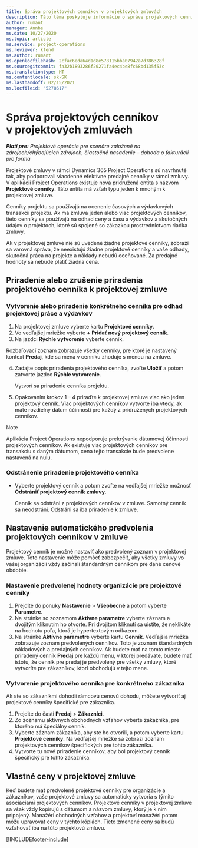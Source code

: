 ```yaml
---
title: Správa projektových cenníkov v projektových zmluvách
description: Táto téma poskytuje informácie o správe projektových cenníkov v projektových zmluvách.
author: rumant
manager: Annbe
ms.date: 10/27/2020
ms.topic: article
ms.service: project-operations
ms.reviewer: kfend
ms.author: rumant
ms.openlocfilehash: 2cfac6eda64d1d8e578115bba07942a7d786328f
ms.sourcegitcommit: fa32b1893286f20271fa4ec4be8fc68bd135f53c
ms.translationtype: HT
ms.contentlocale: sk-SK
ms.lasthandoff: 02/15/2021
ms.locfileid: "5278617"
---
```

# <a name="manage-project-price-lists-on-project-contracts"></a>Správa projektových cenníkov v projektových zmluvách

_**Platí pre:** Projektové operácie pre scenáre založené na zdrojoch/chýbajúcich zdrojoch, čiastočné nasadenie – dohoda o fakturácii pro forma_

Projektové zmluvy v rámci Dynamics 365 Project Operations sú navrhnuté tak, aby podporovali viacdenné efektívne predajné cenníky v rámci zmluvy. V aplikácii Project Operations existuje nová pridružená entita s názvom **Projektové cenníky**. Táto entita má vzťah typu jeden k mnohým k projektovej zmluve.

Cenníky projektu sa používajú na ocenenie časových a výdavkových transakcií projektu. Ak má zmluva jeden alebo viac projektových cenníkov, tieto cenníky sa používajú na odhad ceny a času a výdavkov a skutočných údajov o projektoch, ktoré sú spojené so zákazkou prostredníctvom riadka zmluvy.

Ak v projektovej zmluve nie sú uvedené žiadne projektové cenníky, zobrazí sa varovná správa, že neexistujú žiadne projektové cenníky a vaše odhady, skutočná práca na projekte a náklady nebudú oceňované. Za predajné hodnoty sa nebude platiť žiadna cena.

## <a name="associate-or-unassociate-a-project-price-list-on-a-project-contract"></a>Priradenie alebo zrušenie priradenia projektového cenníka k projektovej zmluve

### <a name="create-or-associate-a-specific-price-list-for-estimating-project-based-work-and-expenses"></a>Vytvorenie alebo priradenie konkrétneho cenníka pre odhad projektovej práce a výdavkov

1. Na projektovej zmluve vyberte kartu **Projektové cenníky**.
2. Vo vedľajšej mriežke vyberte **+ Pridať nový projektový cenník**.
3. Na jazdci **Rýchle vytvorenie** vyberte cenník. 

  Rozbaľovací zoznam zobrazuje všetky cenníky, pre ktoré je nastavený kontext **Predaj**, kde sa mena v cenníku zhoduje s menou na zmluve.
  
4. Zadajte popis priradenia projektového cenníka, zvoľte **Uložiť** a potom zatvorte jazdec **Rýchle vytvorenie**.

   Vytvorí sa priradenie cenníka projektu.
   
5. Opakovaním krokov 1 – 4 priraďte k projektovej zmluve viac ako jeden projektový cenník. Viac projektových cenníkov vytvorte iba vtedy, ak máte rozdielny dátum účinnosti pre každý z pridružených projektových cenníkov.

> [!NOTE]
> Aplikácia Project Operations nepodporuje prekrývanie dátumovej účinnosti projektových cenníkov. Ak existuje viac projektových cenníkov pre transakciu s daným dátumom, cena tejto transakcie bude predvolene nastavená na nulu.

### <a name="remove-a-project-price-list-association"></a>Odstránenie priradenie projektového cenníka

- Vyberte projektový cenník a potom zvoľte na vedľajšej mriežke možnosť **Odstrániť projektový cenník zmluvy**. 

  Cenník sa odstráni z projektových cenníkov v zmluve. Samotný cenník sa neodstráni. Odstráni sa iba priradenie k zmluve.

## <a name="set-up-automatic-defaulting-of-project-price-lists-on-a-contract"></a>Nastavenie automatického predvolenia projektových cenníkov v zmluve

Projektový cenník je možné nastaviť ako predvolený zoznam v projektovej zmluve. Toto nastavenie môže pomôcť zabezpečiť, aby všetky zmluvy vo vašej organizácii vždy začínali štandardným cenníkom pre dané cenové obdobie.

### <a name="set-up-the-organizational-default-for-project-price-lists"></a>Nastavenie predvolenej hodnoty organizácie pre projektové cenníky

1. Prejdite do ponuky **Nastavenie** > **Všeobecné** a potom vyberte **Parametre**.
2. Na stránke so zoznamom **Aktívne parametre** vyberte záznam a dvojitým kliknutím ho otvorte. Pri dvojitom kliknutí sa uistite, že neklikáte na hodnotu poľa, ktorá je hypertextovým odkazom. 
3. Na stránke **Aktívne parametre** vyberte kartu **Cenník**. Vedľajšia mriežka zobrazuje zoznam predvolených cenníkov. Toto je zoznam štandardných nákladových a predajných cenníkov. Ak budete mať na tomto mieste priradený cenník **Predaj** pre každú menu, v ktorej predávate, budete mať istotu, že cenník pre predaj je predvolený pre všetky zmluvy, ktoré vytvoríte pre zákazníkov, ktorí obchodujú v tejto mene.

### <a name="set-up-a-customer-specific-project-price-list"></a>Vytvorenie projektového cenníka pre konkrétneho zákazníka

Ak ste so zákazníkmi dohodli rámcovú cenovú dohodu, môžete vytvoriť aj projektové cenníky špecifické pre zákazníka.

1. Prejdite do časti **Predaj** > **Zákazníci**.
2. Zo zoznamu aktívnych obchodných vzťahov vyberte zákazníka, pre ktorého má špeciálny cenník.
3. Vyberte záznam zákazníka, aby ste ho otvorili, a potom vyberte kartu **Projektové cenníky**. Na vedľajšej mriežke sa zobrazí zoznam projektových cenníkov špecifických pre tohto zákazníka. 
4. Vytvorte tu nové priradenie cenníkov, aby bol projektový cenník špecifický pre tohto zákazníka.

## <a name="custom-pricing-on-a-project-contract"></a>Vlastné ceny v projektovej zmluve

Keď budete mať predvolené projektové cenníky pre organizácie a zákazníkov, vaše projektové zmluvy sa automaticky vytvoria s týmito asociáciami projektových cenníkov. Projektové cenníky v projektovej zmluve sa však vždy kopírujú s dátumom a názvom zmluvy, ktorý je k nim pripojený. Manažéri obchodných vzťahov a projektoví manažéri potom môžu upravovať ceny v týchto kópiách. Tieto zmenené ceny sa budú vzťahovať iba na túto projektovú zmluvu.


[!INCLUDE[footer-include](../includes/footer-banner.md)]